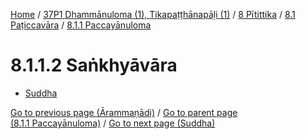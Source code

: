 
[Home](/) / [37P1 Dhammānuloma (1), Tikapaṭṭhānapāḷi (1)](../../...md) / [8 Pītittika](../...md) / [8.1 Paṭiccavāra](...md) / [8.1.1 Paccayānuloma](../37P1/8/8.1/8.1.1.md)

# 8.1.1.2 Saṅkhyāvāra

* [Suddha](8.1.1.2/Suddha.md)

[Go to previous page (Ārammaṇādi)](8.1.1.1/Arammanadi.md) / [Go to parent page (8.1.1 Paccayānuloma)](../37P1/8/8.1/8.1.1.md) / [Go to next page (Suddha)](8.1.1.2/Suddha.md)


